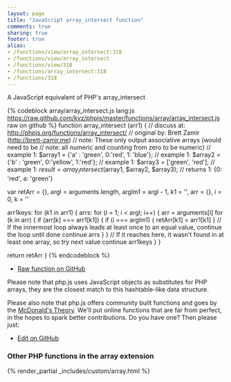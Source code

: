 ```yaml
---
layout: page
title: "JavaScript array_intersect function"
comments: true
sharing: true
footer: true
alias:
- /functions/view/array_intersect:318
- /functions/view/array_intersect
- /functions/view/318
- /functions/array_intersect:318
- /functions/318
---
```

<!-- Generated by Rakefile:build -->
A JavaScript equivalent of PHP's array_intersect

{% codeblock array/array_intersect.js lang:js https://raw.github.com/kvz/phpjs/master/functions/array/array_intersect.js raw on github %}
function array_intersect (arr1) {
  //  discuss at: http://phpjs.org/functions/array_intersect/
  // original by: Brett Zamir (http://brett-zamir.me)
  //        note: These only output associative arrays (would need to be
  //        note: all numeric and counting from zero to be numeric)
  //   example 1: $array1 = {'a' : 'green', 0:'red', 1: 'blue'};
  //   example 1: $array2 = {'b' : 'green', 0:'yellow', 1:'red'};
  //   example 1: $array3 = ['green', 'red'];
  //   example 1: $result = array_intersect($array1, $array2, $array3);
  //   returns 1: {0: 'red', a: 'green'}

  var retArr = {},
    argl = arguments.length,
    arglm1 = argl - 1,
    k1 = '',
    arr = {},
    i = 0,
    k = ''

  arr1keys: for (k1 in arr1) {
    arrs: for (i = 1; i < argl; i++) {
      arr = arguments[i]
      for (k in arr) {
        if (arr[k] === arr1[k1]) {
          if (i === arglm1) {
            retArr[k1] = arr1[k1]
          }
          // If the innermost loop always leads at least once to an equal value, continue the loop until done
          continue arrs
        }
      }
      // If it reaches here, it wasn't found in at least one array, so try next value
      continue arr1keys
    }
  }

  return retArr
}
{% endcodeblock %}

 - [Raw function on GitHub](https://github.com/kvz/phpjs/blob/master/functions/array/array_intersect.js)

Please note that php.js uses JavaScript objects as substitutes for PHP arrays, they are 
the closest match to this hashtable-like data structure. 

Please also note that php.js offers community built functions and goes by the 
[McDonald's Theory](https://medium.com/what-i-learned-building/9216e1c9da7d). We'll put online 
functions that are far from perfect, in the hopes to spark better contributions. 
Do you have one? Then please just: 

 - [Edit on GitHub](https://github.com/kvz/phpjs/edit/master/functions/array/array_intersect.js)


### Other PHP functions in the array extension
{% render_partial _includes/custom/array.html %}
